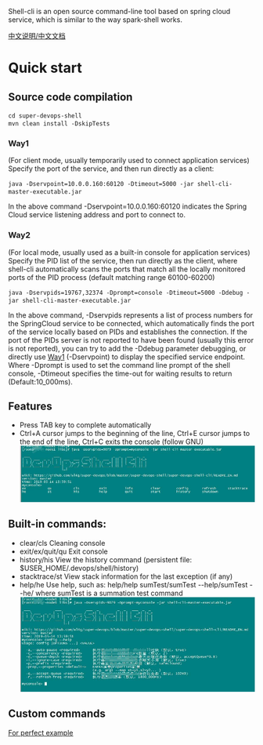 Shell-cli is an open source command-line tool based on spring cloud service, which is similar to the way spark-shell works.

[中文说明/中文文档](README_CN.md)

# Quick start

## Source code compilation
```
cd super-devops-shell
mvn clean install -DskipTests 
```

### Way1
(For client mode, usually temporarily used to connect application services)
Specify the port of the service, and then run directly as a client:

```
java -Dservpoint=10.0.0.160:60120 -Dtimeout=5000 -jar shell-cli-master-executable.jar
```
	
In the above command -Dservpoint=10.0.0.160:60120 indicates the Spring Cloud service 
listening address and port to connect to.

### Way2
(For local mode, usually used as a built-in console for application services)
Specify the PID list of the service, then run directly as the client, where shell-cli automatically 
scans the ports that match all the locally monitored ports of the PID process (default matching 
range 60100-60200)

```
java -Dservpids=19767,32374 -Dprompt=console -Dtimeout=5000 -Ddebug -jar shell-cli-master-executable.jar 
```

In the above command, -Dservpids represents a list of process numbers for the SpringCloud service to be connected,
which automatically finds the port of the service locally based on PIDs and establishes the connection.
If the port of the PIDs server is not reported to have been found (usually this error is not reported), you can try
to add the -Ddebug parameter debugging, or directly use [Way1](#Way1) (-Dservpoint) to display the specified service
endpoint. Where -Dprompt is used to set the command line prompt of the shell console, -Dtimeout specifies the time-out 
for waiting results to return (Default:10_000ms).

## Features
- Press TAB key to complete automatically
- Ctrl+A cursor jumps to the beginning of the line, Ctrl+E cursor jumps to the end of the line, Ctrl+C exits the console (follow GNU)
![tab complete](use_tab.jpg)

## Built-in commands:
- clear/cls    Cleaning console
- exit/ex/quit/qu    Exit console
- history/his    View the history command (persistent file: $USER_HOME/.devops/shell/history)
- stacktrace/st    View stack information for the last exception (if any)
- help/he    Use help, such as: help/help sumTest/sumTest --help/sumTest --he/ where sumTest is a summation test command
![help](use_help.jpg)

## Custom commands

[For perfect example](super-devops-shell-example/src/main/java/com/wl4g/devops/shell/exporter/ExampleExporter.java)
	